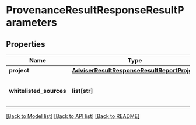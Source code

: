 # ProvenanceResultResponseResultParameters

## Properties
Name | Type | Description | Notes
------------ | ------------- | ------------- | -------------
**project** | [**AdviserResultResponseResultReportProject**](AdviserResultResponseResultReportProject.md) |  |
**whitelisted_sources** | **list[str]** | Python package indexes whitelisted | [optional]

[[Back to Model list]](../README.md#documentation-for-models) [[Back to API list]](../README.md#documentation-for-api-endpoints) [[Back to README]](../README.md)

